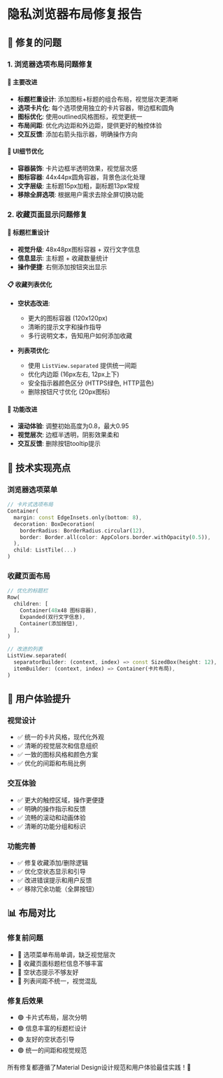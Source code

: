 # 隐私浏览器布局修复报告

## 🔧 修复的问题

### 1. 浏览器选项布局问题修复

#### 🎯 主要改进
- **标题栏重设计**: 添加图标+标题的组合布局，视觉层次更清晰
- **选项卡片化**: 每个选项使用独立的卡片容器，带边框和圆角
- **图标优化**: 使用outlined风格图标，视觉更统一
- **布局间距**: 优化内边距和外边距，提供更好的触控体验
- **交互反馈**: 添加右箭头指示器，明确操作方向

#### 📱 UI细节优化
- **容器装饰**: 卡片边框半透明效果，视觉层次感
- **图标容器**: 44x44px圆角容器，背景色淡化处理
- **文字层级**: 主标题15px加粗，副标题13px常规
- **移除全屏选项**: 根据用户需求去除全屏切换功能

### 2. 收藏页面显示问题修复

#### 🎨 标题栏重设计
- **视觉升级**: 48x48px图标容器 + 双行文字信息
- **信息显示**: 主标题 + 收藏数量统计
- **操作便捷**: 右侧添加按钮突出显示

#### 📋 收藏列表优化
- **空状态改进**: 
  - 更大的图标容器 (120x120px)
  - 清晰的提示文字和操作指导
  - 多行说明文本，告知用户如何添加收藏

- **列表项优化**:
  - 使用 `ListView.separated` 提供统一间距
  - 优化内边距 (16px左右, 12px上下)
  - 安全指示器颜色区分 (HTTPS绿色, HTTP蓝色)
  - 删除按钮尺寸优化 (20px图标)

#### 🔧 功能改进
- **滚动体验**: 调整初始高度为0.8，最大0.95
- **视觉层次**: 边框半透明，阴影效果柔和
- **交互反馈**: 删除按钮tooltip提示

## 🎯 技术实现亮点

### 浏览器选项菜单
```dart
// 卡片式选项布局
Container(
  margin: const EdgeInsets.only(bottom: 8),
  decoration: BoxDecoration(
    borderRadius: BorderRadius.circular(12),
    border: Border.all(color: AppColors.border.withOpacity(0.5)),
  ),
  child: ListTile(...)
)
```

### 收藏页面布局
```dart
// 优化的标题栏
Row(
  children: [
    Container(48x48 图标容器),
    Expanded(双行文字信息),
    Container(添加按钮),
  ],
)

// 改进的列表
ListView.separated(
  separatorBuilder: (context, index) => const SizedBox(height: 12),
  itemBuilder: (context, index) => Container(卡片布局),
)
```

## 🌟 用户体验提升

### 视觉设计
- ✅ 统一的卡片风格，现代化外观
- ✅ 清晰的视觉层次和信息组织
- ✅ 一致的图标风格和颜色方案
- ✅ 优化的间距和布局比例

### 交互体验
- ✅ 更大的触控区域，操作更便捷
- ✅ 明确的操作指示和反馈
- ✅ 流畅的滚动和动画体验
- ✅ 清晰的功能分组和标识

### 功能完善
- ✅ 修复收藏添加/删除逻辑
- ✅ 优化空状态显示和引导
- ✅ 改进错误提示和用户反馈
- ✅ 移除冗余功能（全屏按钮）

## 📊 布局对比

### 修复前问题
- 🔴 选项菜单布局单调，缺乏视觉层次
- 🔴 收藏页面标题栏信息不够丰富
- 🔴 空状态提示不够友好
- 🔴 列表间距不统一，视觉混乱

### 修复后效果
- 🟢 卡片式布局，层次分明
- 🟢 信息丰富的标题栏设计
- 🟢 友好的空状态引导
- 🟢 统一的间距和视觉规范

所有修复都遵循了Material Design设计规范和用户体验最佳实践！🎉